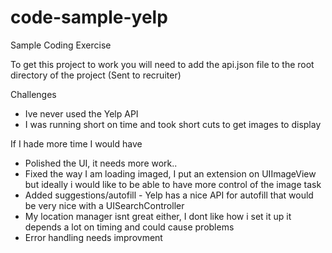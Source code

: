 # code-sample-yelp
Sample Coding Exercise

To get this project to work you will need to add the api.json file to the root directory of the project (Sent to recruiter)

Challenges
- Ive never used the Yelp API
- I was running short on time and took short cuts to get images to display

If I hade more time I would have
- Polished the UI, it needs more work..
- Fixed the way I am loading imaged, I put an extension on UIImageView but ideally i would like to be able to have more control of the image task
- Added suggestions/autofill - Yelp has a nice API for autofill that would be very nice with a UISearchController
- My location manager isnt great either, I dont like how i set it up it depends a lot on timing and could cause problems
- Error handling needs improvment

